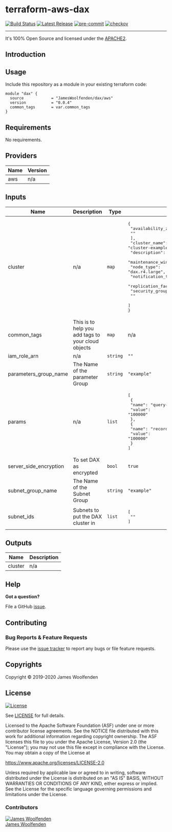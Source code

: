 # terraform-aws-dax

[![Build Status](https://github.com/JamesWoolfenden/terraform-aws-dax/workflows/Verify%20and%20Bump/badge.svg?branch=master)](https://github.com/JamesWoolfenden/terraform-aws-dax)
[![Latest Release](https://img.shields.io/github/release/JamesWoolfenden/terraform-aws-dax.svg)](https://github.com/JamesWoolfenden/terraform-aws-dax/releases/latest)
[![pre-commit](https://img.shields.io/badge/pre--commit-enabled-brightgreen?logo=pre-commit&logoColor=white)](https://github.com/pre-commit/pre-commit)
[![checkov](https://img.shields.io/badge/checkov-verified-brightgreen)](https://www.checkov.io/)

---

It's 100% Open Source and licensed under the [APACHE2](LICENSE).

## Introduction

## Usage

Include this repository as a module in your existing terraform code:

```hcl
module "dax" {
  source            = "JamesWoolfenden/dax/aws"
  version           = "0.0.4"
  common_tags       = var.common_tags
}
```

<!-- BEGINNING OF PRE-COMMIT-TERRAFORM DOCS HOOK -->

## Requirements

No requirements.

## Providers

| Name | Version |
| ---- | ------- |
| aws  | n/a     |

## Inputs

| Name                   | Description                                        | Type     | Default                                                                                                                                                                                                                                                                                                                             | Required |
| ---------------------- | -------------------------------------------------- | -------- | ----------------------------------------------------------------------------------------------------------------------------------------------------------------------------------------------------------------------------------------------------------------------------------------------------------------------------------- | :------: |
| cluster                | n/a                                                | `map`    | <pre>{<br> "availability_zones": [<br> ""<br> ],<br> "cluster_name": "cluster-example",<br> "description": "Test DAX cluster",<br> "maintenance_window": "sun:05:00-sun:09:00",<br> "node_type": "dax.r4.large",<br> "notification_topic_arn": "",<br> "replication_factor": 1,<br> "security_group_ids": [<br> ""<br> ]<br>}</pre> |    no    |
| common_tags            | This is to help you add tags to your cloud objects | `map`    | n/a                                                                                                                                                                                                                                                                                                                                 |   yes    |
| iam_role_arn           | n/a                                                | `string` | `""`                                                                                                                                                                                                                                                                                                                                |    no    |
| parameters_group_name  | The Name of the parameter Group                    | `string` | `"example"`                                                                                                                                                                                                                                                                                                                         |    no    |
| params                 | n/a                                                | `list`   | <pre>[<br> {<br> "name": "query-ttl-millis",<br> "value": "100000"<br> },<br> {<br> "name": "record-ttl-millis",<br> "value": "100000"<br> }<br>]</pre>                                                                                                                                                                             |    no    |
| server_side_encryption | To set DAX as encrypted                            | `bool`   | `true`                                                                                                                                                                                                                                                                                                                              |    no    |
| subnet_group_name      | The Name of the Subnet Group                       | `string` | `"example"`                                                                                                                                                                                                                                                                                                                         |    no    |
| subnet_ids             | Subnets to put the DAX cluster in                  | `list`   | <pre>[<br> ""<br>]</pre>                                                                                                                                                                                                                                                                                                            |    no    |

## Outputs

| Name    | Description |
| ------- | ----------- |
| cluster | n/a         |

<!-- END OF PRE-COMMIT-TERRAFORM DOCS HOOK -->

## Help

**Got a question?**

File a GitHub [issue](https://github.com/JamesWoolfenden/terraform-dynamodb/issues).

## Contributing

### Bug Reports & Feature Requests

Please use the [issue tracker](https://github.com/JamesWoolfenden/terraform-dynamodb/issues) to report any bugs or file feature requests.

## Copyrights

Copyright © 2019-2020 James Woolfenden

## License

[![License](https://img.shields.io/badge/License-Apache%202.0-blue.svg)](https://opensource.org/licenses/Apache-2.0)

See [LICENSE](LICENSE) for full details.

Licensed to the Apache Software Foundation (ASF) under one
or more contributor license agreements. See the NOTICE file
distributed with this work for additional information
regarding copyright ownership. The ASF licenses this file
to you under the Apache License, Version 2.0 (the
"License"); you may not use this file except in compliance
with the License. You may obtain a copy of the License at

<https://www.apache.org/licenses/LICENSE-2.0>

Unless required by applicable law or agreed to in writing,
software distributed under the License is distributed on an
"AS IS" BASIS, WITHOUT WARRANTIES OR CONDITIONS OF ANY
KIND, either express or implied. See the License for the
specific language governing permissions and limitations
under the License.

### Contributors

[![James Woolfenden][jameswoolfenden_avatar]][jameswoolfenden_homepage]<br/>[James Woolfenden][jameswoolfenden_homepage]

[jameswoolfenden_homepage]: https://github.com/jameswoolfenden
[jameswoolfenden_avatar]: https://github.com/jameswoolfenden.png?size=150
[github]: https://github.com/jameswoolfenden
[linkedin]: https://www.linkedin.com/in/jameswoolfenden/
[twitter]: https://twitter.com/JimWoolfenden
[share_twitter]: https://twitter.com/intent/tweet/?text=Build+Harness&url=https://github.com/JamesWoolfenden/terraform-dynamodb
[share_linkedin]: https://www.linkedin.com/shareArticle?mini=true&title=Build+Harness&url=https://github.com/JamesWoolfenden/terraform-dynamodb
[share_reddit]: https://reddit.com/submit/?url=https://github.com/JamesWoolfenden/terraform-dynamodb
[share_facebook]: https://facebook.com/sharer/sharer.php?u=https://github.com/JamesWoolfenden/terraform-dynamodb
[share_email]: mailto:?subject=terraform-dynamodb&body=https://github.com/JamesWoolfenden/terraform-dynamodb

